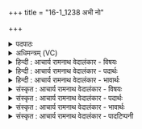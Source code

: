 +++
title = "16-1_1238 अभी नो"

+++
<details><summary>पदपाठः</summary>

अ꣣भि꣢। नः꣣। वाजसा꣡त꣢मम्। वा꣣ज। सा꣡त꣢꣯मम्। र꣣यि꣢म्। अ꣣र्ष। शतस्पृ꣡ह꣢म्। श꣣त। स्पृ꣡ह꣢꣯म्। इ꣡न्दो꣢꣯। स꣣ह꣡स्र꣢भर्णसम्। स꣣ह꣡स्र꣢। भ꣣र्णसम्। तुविद्युम्न꣢म्। तु꣣वि। द्युम्न꣢म्। वि꣣भास꣡ह꣢म्। वि꣣भा। स꣡ह꣢꣯म्। १२३८।
</details>

<details><summary>अधिमन्त्रम् (VC)</summary>

- पवमानः सोमः
- अम्बरीषो वार्षागिर ऋजिश्वा भारद्वाजश्च
- अनुष्टुप्
- गान्धारः
</details>

<details><summary>हिन्दी : आचार्य रामनाथ वेदालंकार - विषयः</summary>

प्रथम ऋचा पूर्वार्चिक में ५४९ क्रमाङ्क पर परमात्मा को सम्बोधित की गयी थी। यहाँ पर परमात्मा,राजा और आचार्य से प्रार्थना है।
</details>

<details><summary>हिन्दी : आचार्य रामनाथ वेदालंकार - पदार्थः</summary>

पदार्थान्वयभाषाः -  हे (इन्दो) आनन्दरस तथा विद्यारस से भिगोनेवाले तेजस्वी परमात्मन्,राजन् वा आचार्य ! आप (वाजसातमम्) अतिशय बल के प्रदाता, (शतस्पृहम्) सैकड़ों मनुष्यों से चाहने योग्य, (सहस्रभर्णसम्) सहस्रों गुणों को धारण करानेवाले अथवा सहस्रों जनों के पोषक, (तुविद्युम्नम्) बहुत यश देनेवाले, (विभासहम्) शत्रुओं के तेज को अभिभूत करनेवाले (रयिम्) आध्यात्मिक धन को,सुवर्ण आदि धन को वा विद्याधन को (नः) हम उपासकों,प्रजाजनों वा छात्रों को (अभि अर्ष) प्राप्त कराओ ॥१॥
</details>

<details><summary>हिन्दी : आचार्य रामनाथ वेदालंकार - भावार्थः</summary>

भावार्थभाषाः -  परमेश्वर से ब्रह्मानन्द का धन,राजा से सुवर्ण आदि धन और आचार्य से विद्याधन प्राप्त करके ही उपासक,प्रजाजन और विद्यार्थी कृतकृत्य होते हैं ॥१॥
</details>

<details><summary>संस्कृत : आचार्य रामनाथ वेदालंकार - विषयः</summary>

तत्र प्रथमा ऋक् पूर्वार्चिके ५४९ क्रमाङ्के परमात्मानं सम्बोधिता। अत्र परमात्मा नृपतिराचार्यश्च प्रार्थ्यते।
</details>

<details><summary>संस्कृत : आचार्य रामनाथ वेदालंकार - पदार्थः</summary>

पदार्थान्वयभाषाः -  हे (इन्दो) आनन्दरसेन विद्यारसेन च क्लेदक तेजस्विन् परमात्मन् नृपते आचार्य वा ! त्वम् (वाजसातमम्) अतिशयेन बलस्य प्रदातारम्, (शतस्पृहम्) अनेकशतैर्जनैः स्पृहणीयम्, (सहस्रभर्णसम्) सहस्रगुणानां धारयितारम् यद्वा सहस्रजनानां पोषयितारम्, (तुविद्युम्नम्) बहुयशस्करम्, (विभासहम्) शत्रुतेजसः अभिभवितारम् (रयिम्) अध्यात्मं धनं सुवर्णादिधनं विद्याधनं वा (नः) अस्मान् उपासकान् प्रजाजनान् छात्रान् वा (अभि अर्ष) प्रापय ॥१॥
</details>

<details><summary>संस्कृत : आचार्य रामनाथ वेदालंकार - भावार्थः</summary>

भावार्थभाषाः -  परमेश्वराद् ब्रह्मानन्दधनं नृपतेर्हिरण्यादिधनमाचार्याच्च विद्याधनं प्राप्यैवोपासकाः प्रजाजना विद्यार्थिनश्च कृतकृत्या जायन्ते ॥१॥
</details>

<details><summary>संस्कृत : आचार्य रामनाथ वेदालंकार - पादटिप्पनी</summary>

टिप्पणी:   १. ऋ० ९।९८।१,‘अभी,शतस्पृहम्,विभासहम्’ इत्यत्र क्रमेण ‘अ॒भि,पुरु॒स्पृह॑म्,वि॑भ्वा॒सह॑म्’ इति पाठः। साम० ५४९।
</details>